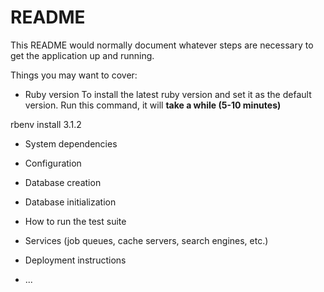 # README

This README would normally document whatever steps are necessary to get the
application up and running.

Things you may want to cover:

* Ruby version
To install the latest ruby version and set it as the default version.
Run this command, it will **take a while (5-10 minutes)**

rbenv install 3.1.2

* System dependencies

* Configuration

* Database creation

* Database initialization

* How to run the test suite

* Services (job queues, cache servers, search engines, etc.)

* Deployment instructions

* ...
